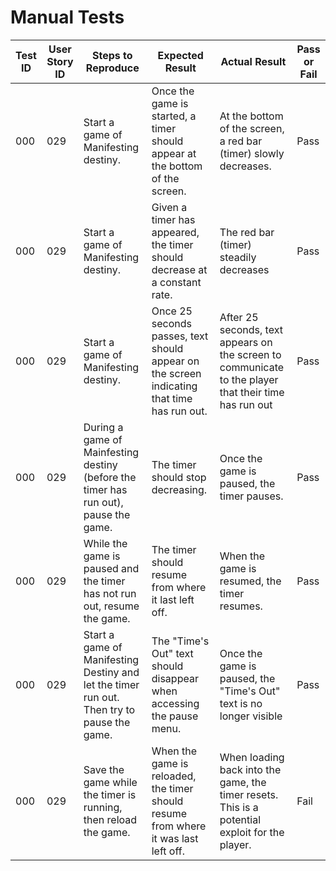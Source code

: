 # Manual Tests

| Test ID | User Story ID | Steps to Reproduce | Expected Result | Actual Result | Pass or Fail |
|----------------|---------------|-------------|---------------------|--------|--------|
|            000 |           029 | Start a game of Manifesting destiny. | Once the game is started, a timer should appear at the bottom of the screen. | At the bottom of the screen, a red bar (timer) slowly decreases. | Pass |
|            000 |           029 | Start a game of Manifesting destiny. | Given a timer has appeared, the timer should decrease at a constant rate. | The red bar (timer) steadily decreases | Pass |
|            000 |           029 | Start a game of Manifesting destiny. | Once 25 seconds passes, text should appear on the screen indicating that time has run out. | After 25 seconds, text appears on the screen to communicate to the player that their time has run out | Pass |
|            000 |           029 | During a game of Mainfesting destiny (before the timer has run out), pause the game. | The timer should stop decreasing. | Once the game is paused, the timer pauses. | Pass |
|            000 |           029 | While the game is paused and the timer has not run out, resume the game. | The timer should resume from where it last left off. | When the game is resumed, the timer resumes. | Pass |
|            000 |           029 | Start a game of Manifesting Destiny and let the timer run out. Then try to pause the game. | The "Time's Out" text should disappear when accessing the pause menu. | Once the game is paused, the "Time's Out" text is no longer visible | Pass |
|            000 |           029 | Save the game while the timer is running, then reload the game. | When the game is reloaded, the timer should resume from where it was last left off. | When loading back into the game, the timer resets. This is a potential exploit for the player. | Fail |
